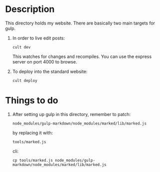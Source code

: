 # Description 

This directory holds my website. There are basically two main targets for gulp.  

1. In order to live edit posts: 

   `cult dev`

   This watches for changes and recompiles. You can use the express server 
   on port 4000 to browse. 

2. To deploy into the standard website: 

   `cult deploy`

# Things to do

1. After setting up gulp in this directory, remember to patch:

   `node_modules/gulp-markdown/node_modules/marked/lib/marked.js` 

   by replacing it with:

   `tools/marked.js`

   cli: 

   `cp tools/marked.js node_modules/gulp-markdown/node_modules/marked/lib/marked.js`

